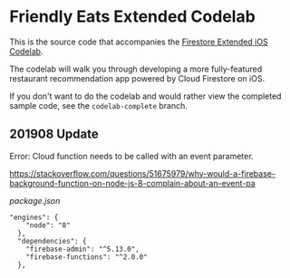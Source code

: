 # Friendly Eats Extended Codelab

This is the source code that accompanies the
[Firestore Extended iOS Codelab](https://codelabs.developers.google.com/codelabs/firebase-cloud-firestore-workshop-swift).

The codelab will walk you through developing a more fully-featured restaurant
recommendation app powered by Cloud Firestore on iOS.

If you don't want to do the codelab and would rather view the completed sample
code, see the `codelab-complete` branch.

## 201908 Update

Error: Cloud function needs to be called with an event parameter.

https://stackoverflow.com/questions/51675979/why-would-a-firebase-background-function-on-node-js-8-complain-about-an-event-pa

_package.json_
```
"engines": {
    "node": "8"
  },
  "dependencies": {
    "firebase-admin": "^5.13.0",
    "firebase-functions": "^2.0.0"
  },
```